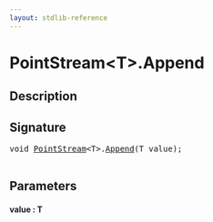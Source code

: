 ```yaml
---
layout: stdlib-reference
---
```


# PointStream\<T\>\.Append

## Description





## Signature 

<pre>
<span class="code_keyword">void</span> <a href="/stdlib-reference/types/PointStream/index" class="code_type">PointStream</a>&lt;T&gt;.<a href="/stdlib-reference/types/PointStream/Append">Append</a>(T <span class='code_param'>value</span>);

</pre>

## Parameters

#### value : T

